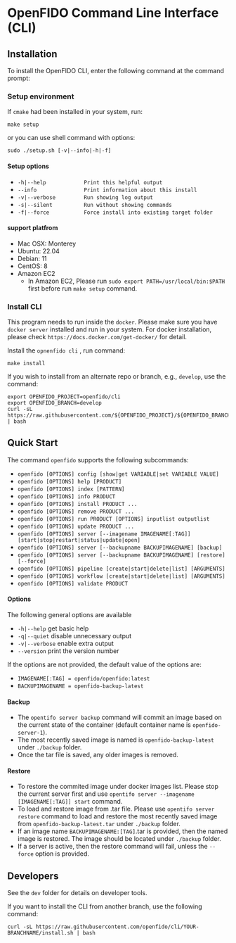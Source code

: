 # OpenFIDO Command Line Interface (CLI)

## Installation

To install the OpenFIDO CLI, enter the following command at the command prompt:

### Setup environment

If `cmake` had been installed in your system, run:

~~~
make setup
~~~

or you can use shell command with options:

~~~
sudo ./setup.sh [-v|--info|-h|-f]
~~~

#### Setup options

* `-h|--help            Print this helpful output`
* `--info               Print information about this install`
* `-v|--verbose         Run showing log output`
* `-s|--silent          Run without showing commands`
* `-f|--force           Force install into existing target folder`

#### support platfrom

* Mac OSX: Monterey
* Ubuntu: 22.04
* Debian: 11
* CentOS: 8
* Amazon EC2
  * In Amazon EC2, Please run `sudo export PATH=/usr/local/bin:$PATH` first before run `make setup` command.

### Install CLI

This program needs to run inside the `docker`. Please make sure you have `docker server` installed and run in your system. For docker installation, please check `https://docs.docker.com/get-docker/` for detail.

Install the `opnenfido cli` , run command:

~~~
make install
~~~

If you wish to install from an alternate repo or branch, e.g., `develop`, use the command:

~~~
export OPENFIDO_PROJECT=openfido/cli
export OPENFIDO_BRANCH=develop
curl -sL https://raw.githubusercontent.com/${OPENFIDO_PROJECT}/${OPENFIDO_BRANCH}/install.sh | bash
~~~

## Quick Start

The command `openfido` supports the following subcommands:

* `openfido [OPTIONS] config [show|get VARIABLE|set VARIABLE VALUE]`
* `openfido [OPTIONS] help [PRODUCT]`
* `openfido [OPTIONS] index [PATTERN]`
* `openfido [OPTIONS] info PRODUCT`
* `openfido [OPTIONS] install PRODUCT ...`
* `openfido [OPTIONS] remove PRODUCT ...`
* `openfido [OPTIONS] run PRODUCT [OPTIONS] inputlist outputlist`
* `openfido [OPTIONS] update PRODUCT ...`
* `openfido [OPTIONS] server [--imagename IMAGENAME[:TAG]] [start|stop|restart|status|update|open]`
* `openfido [OPTIONS] server [--backupname BACKUPIMAGENAME] [backup]`
* `openfido [OPTIONS] server [--backupname BACKUPIMAGENAME] [restore] [--force]`
* `openfido [OPTIONS] pipeline [create|start|delete|list] [ARGUMENTS]`
* `openfido [OPTIONS] workflow [create|start|delete|list] [ARGUMENTS]`
* `openfido [OPTIONS] validate PRODUCT`

#### Options

The following general options are available

* `-h|--help`      get basic help
* `-q|--quiet`     disable unnecessary output
* `-v|--verbose`   enable extra output
* `--version`      print the version number

If the options are not provided, the default value of the options are:

* `IMAGENAME[:TAG] = openfido/openfido:latest`
* `BACKUPIMAGENAME = openfido-backup-latest`

#### Backup

* The `opentifo server backup` command will commit an image based on the current state of the container (default container name is `openfido-server-1`).
* The most recently saved image is named is `openfido-backup-latest` under `./backup` folder.
* Once the tar file is saved, any older images is removed.

#### Restore

* To restore the commited image under docker images list. Please stop the current server first and use `opentifo server --imagename [IMAGENAME[:TAG]] start` command.
* To load and restore image from .tar file. Please use `opentifo server restore` command to load and restore the most recently saved image from `openfido-backup-latest.tar` under `./backup` folder.
* If an image name `BACKUPIMAGENAME:[TAG]`.tar is provided, then the named image is restored. The image should be located under `./backup` folder.
* If a server is active, then the restore command will fail, unless the `--force` option is provided.

## Developers

See the `dev` folder for details on developer tools.

If you want to install the CLI from another branch, use the following command:

~~~
curl -sL https://raw.githubusercontent.com/openfido/cli/YOUR-BRANCHNAME/install.sh | bash
~~~
